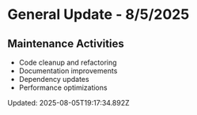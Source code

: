# General Update - 8/5/2025

## Maintenance Activities

- Code cleanup and refactoring
- Documentation improvements
- Dependency updates
- Performance optimizations

Updated: 2025-08-05T19:17:34.892Z
